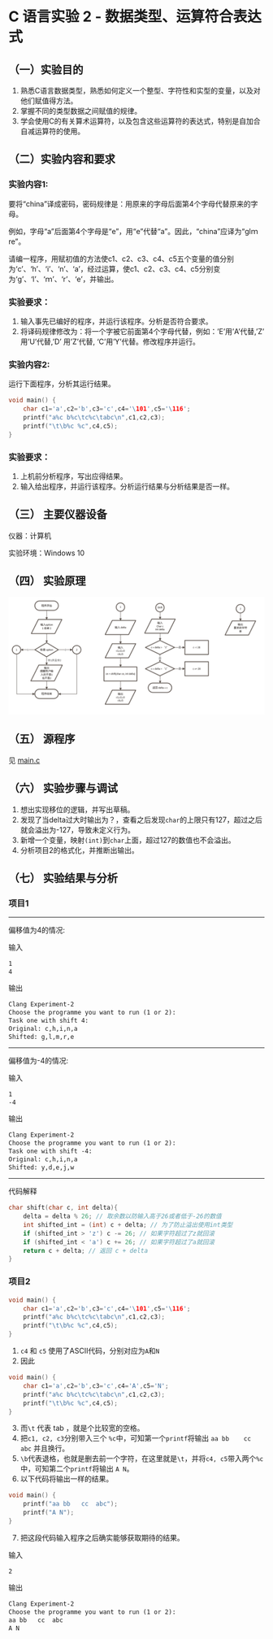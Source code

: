 # C 语言实验 2 -  数据类型、运算符合表达式

## （一）实验目的

1. 熟悉C语言数据类型，熟悉如何定义一个整型、字符性和实型的变量，以及对他们赋值得方法。
2. 掌握不同的类型数据之间赋值的规律。
3. 学会使用C的有关算术运算符，以及包含这些运算符的表达式，特别是自加合自减运算符的使用。

## （二）实验内容和要求

### 实验内容1:

要将“china”译成密码，密码规律是：用原来的字母后面第4个字母代替原来的字母。

例如，字母“a”后面第4个字母是“e”，用“e”代替“a”。因此，“china”应译为“glｍre”。

请编一程序，用赋初值的方法使c1、c2、c3、c4、c5五个变量的值分别为‘c’、‘h’、‘i’、‘n’、‘a’，经过运算，使c1、c2、c3、c4、c5分别变为‘g’、‘l’、‘ｍ’、‘r’、‘e’，并输出。

### 实验要求：

1. 输入事先已编好的程序，并运行该程序。分析是否符合要求。
2. 将译码规律修改为：将一个字被它前面第4个字母代替，例如：’E’用’A’代替,’Z’ 用’U’代替,’D’ 用’Z’代替, ‘C’用’Y’代替。修改程序并运行。

### 实验内容2:

运行下面程序，分析其运行结果。

```c
void main() {
    char c1='a',c2='b',c3='c',c4='\101',c5='\116';
    printf("a%c b%c\tc%c\tabc\n",c1,c2,c3);
    printf("\t\b%c %c",c4,c5);
}
```

### 实验要求：

1. 上机前分析程序，写出应得结果。
2. 输入给出程序，并运行该程序。分析运行结果与分析结果是否一样。

## （三） 主要仪器设备

仪器：计算机

实验环境：Windows 10

## （四） 实验原理

![img.png](img.png)

## （五） 源程序

见 [main.c](main.c)

## （六） 实验步骤与调试

1. 想出实现移位的逻辑，并写出草稿。
2. 发现了当delta过大时输出为？，查看之后发现`char`的上限只有127，超过之后就会溢出为-127，导致未定义行为。
3. 新增一个变量，映射`(int)`到`char`上面，超过127的数值也不会溢出。
4. 分析项目2的格式化，并推断出输出。

## （七） 实验结果与分析
### 项目1
***
偏移值为4的情况:

输入
```
1
4
```
输出
```
Clang Experiment-2
Choose the programme you want to run (1 or 2):
Task one with shift 4:
Original: c,h,i,n,a
Shifted: g,l,m,r,e
```
***
偏移值为-4的情况:

输入
```
1
-4
```
输出
```
Clang Experiment-2
Choose the programme you want to run (1 or 2):
Task one with shift -4:
Original: c,h,i,n,a
Shifted: y,d,e,j,w
```
***
代码解释
```c
char shift(char c, int delta){
    delta = delta % 26; // 取余数以防输入高于26或者低于-26的数值
    int shifted_int = (int) c + delta; // 为了防止溢出使用int类型
    if (shifted_int > 'z') c -= 26; // 如果字符超过了z就回滚
    if (shifted_int < 'a') c += 26; // 如果字符超过了a就回滚
    return c + delta; // 返回 c + delta
}
```
### 项目2
```c
void main() {
    char c1='a',c2='b',c3='c',c4='\101',c5='\116';
    printf("a%c b%c\tc%c\tabc\n",c1,c2,c3);
    printf("\t\b%c %c",c4,c5);
}
```
1. `c4` 和 `c5` 使用了ASCII代码，分别对应为`A`和`N`
2. 因此 
```c
void main() {
    char c1='a',c2='b',c3='c',c4='A',c5='N';
    printf("a%c b%c\tc%c\tabc\n",c1,c2,c3);
    printf("\t\b%c %c",c4,c5);
}
```
3. 而`\t` 代表 tab ，就是个比较宽的空格。
4. 把`c1, c2, c3`分别带入三个 `%c`中，可知第一个`printf`将输出 `aa bb	cc	abc` 并且换行。
5. `\b`代表退格，也就是删去前一个字符，在这里就是`\t`，并将`c4, c5`带入两个`%c`中，可知第二个`printf`将输出 `A N`。
6. 以下代码将输出一样的结果。
```c
void main() {
    printf("aa bb	cc	abc");
    printf("A N");
}
```
7. 把这段代码输入程序之后确实能够获取期待的结果。

输入
```
2
```
输出
```
Clang Experiment-2
Choose the programme you want to run (1 or 2):
aa bb	cc	abc
A N
```